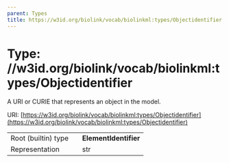 ```yaml
---
parent: Types
title: https://w3id.org/biolink/vocab/biolinkml:types/Objectidentifier
---
```


# Type: //w3id.org/biolink/vocab/biolinkml:types/Objectidentifier


A URI or CURIE that represents an object in the model.

URI: [https://w3id.org/biolink/vocab/biolinkml:types/Objectidentifier](https://w3id.org/biolink/vocab/biolinkml:types/Objectidentifier)

|  |  |  |
| --- | --- | --- |
| Root (builtin) type | | **ElementIdentifier** |
| Representation | | str |
